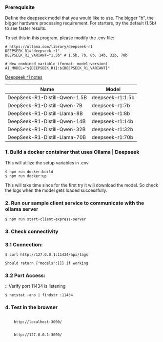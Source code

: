 ### Prerequisite

Define the deepseek model that you would like to use. The bigger "b", the bigger hardware processing requirement. For starters, try the default (1.5b) to see faster results. 

To set this in this program, please modify the .env file:
```
# https://ollama.com/library/deepseek-r1
DEEPSEEK_R1="deepseek-r1"
DEEPSEEK_R1_VARIANT="1.5b" # 1.5b, 7b, 8b, 14b, 32b, 70b

# New combined variable (format: model:version)
AI_MODEL="${DEEPSEEK_R1}:${DEEPSEEK_R1_VARIANT}"
```

[Deepseek r1 notes](https://ollama.com/library/deepseek-r1)

| Name | Model |
|-------|---------|
| DeepSeek-R1-Distill-Qwen-1.5B | deepseek-r1:1.5b |
| DeepSeek-R1-Distill-Qwen-7B | deepseek-r1:7b |
| DeepSeek-R1-Distill-Llama-8B | deepseek-r1:8b |
| DeepSeek-R1-Distill-Qwen-14B | deepseek-r1:14b |
| DeepSeek-R1-Distill-Qwen-32B | deepseek-r1:32b |
| DeepSeek-R1-Distill-Llama-70B | deepseek-r1:70b |


### 1. Build a docker container that uses Ollama | Deepseek

This will utilize the setup variables in .env

```
$ npm run docker:build
$ npm run docker:up
```

This will take time since for the first try it will download the model. So check the logs when the model gets loaded successfully.

### 2. Run our sample client service to communicate with the ollama server
```
$ npm run start-client-express-server
```

### 3. Check connectivity

### 3.1 Connection:
```
$ curl http://127.0.0.1:11434/api/tags

Should return {"models":[]} if working
```
	

### 3.2 Port Access:
:: Verify port 11434 is listening
```
$ netstat -ano | findstr :11434
```

### 4. Test in the browser
<code>
    http://localhost:3000/
    <br />
    http://127.0.0.1:3000/
</code>